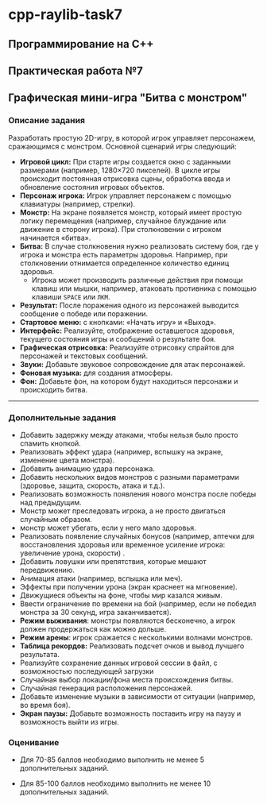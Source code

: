 # cpp-raylib-task7

## **Программирование на C++**

## **Практическая работа №7**

## **Графическая мини-игра "Битва с монстром"**

### Описание задания

Разработать простую 2D-игру, в которой игрок управляет персонажем, сражающимся с монстром. Основной сценарий игры следующий:

- **Игровой цикл:** При старте игры создается окно с заданными размерами (например, 1280×720 пикселей). В цикле игры происходит постоянная отрисовка сцены, обработка ввода и обновление состояния игровых объектов.
- **Персонаж игрока:** Игрок управляет персонажем с помощью клавиатуры (например, стрелки).
- **Монстр:** На экране появляется монстр, который имеет простую логику перемещения (например, случайное блуждание или движение в сторону игрока). При столкновении с игроком начинается «битва».
- **Битва:** В случае столкновения нужно реализовать систему боя, где у игрока и монстра есть параметры здоровья. Например, при столкновении отнимается определенное количество единиц здоровья.
    - Игрока может производить различные действия при помощи клавиш или мышки, например, атаковать противника с помощью клавиши `SPACE` или `ЛКМ`.
- **Результат:** После поражения одного из персонажей выводится сообщение о победе или поражении.
- **Стартовое меню:** с кнопками: «Начать игру» и «Выход».
- **Интерфейс:** Реализуйте, отображение оставшегося здоровья, текущего состояния игры и сообщений о результате боя.
- **Графическая отрисовка:** Реализуйте отрисовку спрайтов для персонажей и текстовых сообщений.
- **Звуки:** Добавьте звуковое сопровождение для атак персонажей.
- **Фоновая музыка:** для создания атмосферы.
- **Фон:** Добавьте фон, на котором будут находиться персонажи и происходить битва.

---

### Дополнительные задания

- Добавить задержку между атаками, чтобы нельзя было просто спамить кнопкой.
- Реализовать эффект удара (например, вспышку на экране, изменение цвета монстра).
- Добавить анимацию удара персонажа.
- Добавить нескольких видов монстров с разными параметрами (здоровье, защита, скорость, атака и т.д.).
- Реализовать возможность появления нового монстра после победы над предыдущим.
- Монстр может преследовать игрока, а не просто двигаться случайным образом.
- монстр может убегать, если у него мало здоровья.
- Реализовать появление случайных бонусов (например, аптечки для восстановления здоровья или временное усиление игрока: увеличение урона, скорости) .
- Добавить ловушки или препятствия, которые мешают передвижению.
- Анимация атаки (например, вспышка или меч).
- Эффекты при получении урона (экран краснеет на мгновение).
- Движущиеся объекты на фоне, чтобы мир казался живым.
- Ввести ограничение по времени на бой (например, если не победил монстра за 30 секунд, игра заканчивается).
- **Режим выживания**: монстры появляются бесконечно, а игрок должен продержаться как можно дольше.
- **Режим арены**: игрок сражается с несколькими волнами монстров.
- **Таблица рекордов:** Реализовать подсчет очков и вывод лучшего результата.
- Реализуйте сохранение данных игровой сессии в файл, с возможностью последующей загрузки
- Случайная выбор локации/фона места происхождения битвы.
- Случайная генерация расположения персонажей.
- Добавьте изменение музыки в зависимости от ситуации (например, во время боя).
- **Экран паузы:** Добавьте возможность поставить игру на паузу и возможность выйти из игры.

### Оценивание

- Для 70-85 баллов необходимо выполнить не менее 5 дополнительных заданий.

- Для 85-100 баллов необходимо выполнить не менее 10 дополнительных заданий.
